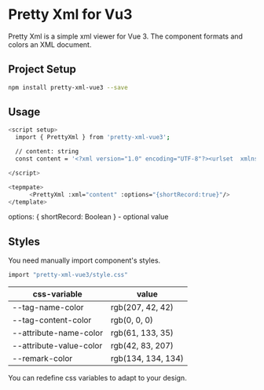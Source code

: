 # Pretty Xml for Vu3 

Pretty Xml is a simple xml viewer for Vue 3. The component formats and colors an XML document.

## Project Setup

```sh
npm install pretty-xml-vue3 --save
```
## Usage

```sh
<script setup>
  import { PrettyXml } from 'pretty-xml-vue3';

  // content: string
  const content = '<?xml version="1.0" encoding="UTF-8"?><urlset  xmlns="http://www.sitemaps.org/schemas/sitemap/0.9"  xmlns:xsi="http://www.w3.org/2001/XMLSchema-instance"  xsi:schemaLocation="http://www.sitemaps.org/schemas/sitemap/0.9 http://www.sitemaps.org/schemas/sitemap/0.9/sitemap.xsd">  <url>    <loc>https://example.com/news/651</loc>    <lastmod>2022-08-04T15:46:40.285Z</lastmod>  </url> <url>    <loc>https://example.com/news/650</loc>    <lastmod>2022-08-04T15:46:40.285Z</lastmod>  </url>  <url>    <loc>https://example.com/news/649</loc>    <lastmod>2022-08-04T15:46:40.285Z</lastmod>  </url></urlset>'

</script>
```

```sh
<tepmpate>
      <PrettyXml :xml="content" :options="{shortRecord:true}"/>
</template>
```
options: {
  shortRecord: Boolean
} - optional value

## Styles
You need manually import component's styles.
```sh
import "pretty-xml-vue3/style.css"
```

| css-variable            | value              |
|-------------------------|--------------------|
| --tag-name-color        | rgb(207, 42, 42)   |
| --tag-content-color     | rgb(0, 0, 0)       |
| --attribute-name-color  | rgb(61, 133, 35)   |
| --attribute-value-color | rgb(42, 83, 207)   |
| --remark-color          | rgb(134, 134, 134) |

You can redefine css variables to adapt to your design.


